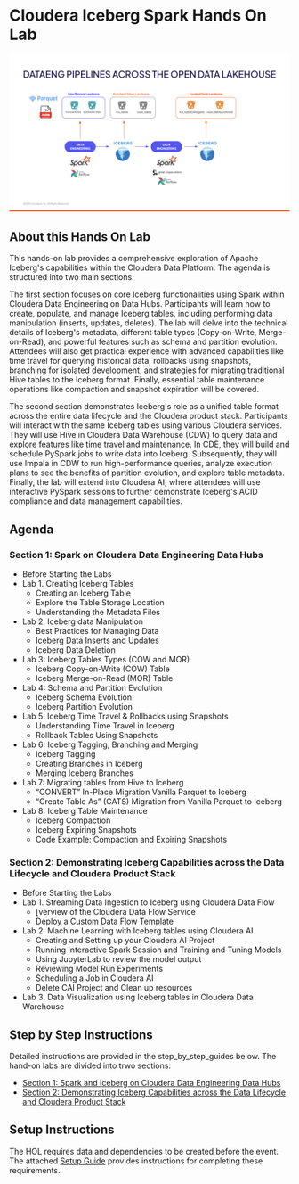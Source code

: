 # Cloudera Iceberg Spark Hands On Lab

![alt text](/img/new-ref-arch.png)

## About this Hands On Lab

This hands-on lab provides a comprehensive exploration of Apache Iceberg's capabilities within the Cloudera Data Platform. The agenda is structured into two main sections.

The first section focuses on core Iceberg functionalities using Spark within Cloudera Data Engineering on Data Hubs. Participants will learn how to create, populate, and manage Iceberg tables, including performing data manipulation (inserts, updates, deletes). The lab will delve into the technical details of Iceberg's metadata, different table types (Copy-on-Write, Merge-on-Read), and powerful features such as schema and partition evolution. Attendees will also get practical experience with advanced capabilities like time travel for querying historical data, rollbacks using snapshots, branching for isolated development, and strategies for migrating traditional Hive tables to the Iceberg format. Finally, essential table maintenance operations like compaction and snapshot expiration will be covered.

The second section demonstrates Iceberg's role as a unified table format across the entire data lifecycle and the Cloudera product stack. Participants will interact with the same Iceberg tables using various Cloudera services. They will use Hive in Cloudera Data Warehouse (CDW) to query data and explore features like time travel and maintenance. In CDE, they will build and schedule PySpark jobs to write data into Iceberg. Subsequently, they will use Impala in CDW to run high-performance queries, analyze execution plans to see the benefits of partition evolution, and explore table metadata. Finally, the lab will extend into Cloudera AI, where attendees will use interactive PySpark sessions to further demonstrate Iceberg's ACID compliance and data management capabilities.

## Agenda

### Section 1: Spark on Cloudera Data Engineering Data Hubs
* Before Starting the Labs
* Lab 1. Creating Iceberg Tables
  * Creating an Iceberg Table
  * Explore the Table Storage Location
  * Understanding the Metadata Files
* Lab 2. Iceberg data Manipulation
  * Best Practices for Managing Data
  * Iceberg Data Inserts and Updates
  * Iceberg Data Deletion
* Lab 3: Iceberg Tables Types (COW and MOR)
  * Iceberg Copy-on-Write (COW) Table
  * Iceberg Merge-on-Read (MOR) Table
* Lab 4: Schema and Partition Evolution
  * Iceberg Schema Evolution
  * Iceberg Partition Evolution
* Lab 5: Iceberg Time Travel & Rollbacks using Snapshots
  * Understanding Time Travel in Iceberg
  * Rollback Tables Using Snapshots
* Lab 6: Iceberg Tagging, Branching and Merging
  * Iceberg Tagging
  * Creating Branches in Iceberg
  * Merging Iceberg Branches
* Lab 7: Migrating tables from Hive to Iceberg
  * “CONVERT” In-Place Migration Vanilla Parquet to Iceberg
  * “Create Table As” (CATS) Migration from Vanilla Parquet to Iceberg
* Lab 8: Iceberg Table Maintenance
  * Iceberg Compaction
  * Iceberg Expiring Snapshots
  * Code Example: Compaction and Expiring Snapshots
      
### Section 2: Demonstrating Iceberg Capabilities across the Data Lifecycle and Cloudera Product Stack
* Before Starting the Labs
* Lab 1. Streaming Data Ingestion to Iceberg using Cloudera Data Flow
  * [verview of the Cloudera Data Flow Service
  * Deploy a Custom Data Flow Template
* Lab 2. Machine Learning with Iceberg tables using Cloudera AI
  * Creating and Setting up your Cloudera AI Project
  * Running Interactive Spark Session and Training and Tuning Models
  * Using JupyterLab to review the model output
  * Reviewing Model Run Experiments
  * Scheduling a Job in Cloudera AI
  * Delete CAI Project and Clean up resources
* Lab 3. Data Visualization using Iceberg tables in Cloudera Data Warehouse

## Step by Step Instructions

Detailed instructions are provided in the step_by_step_guides below. The hand-on labs are divided into trwo sections:

* [Section 1: Spark and Iceberg on Cloudera Data Engineering Data Hubs](#section-1-spark-and-iceberg-on-cloudera-data-engineering-data-hubs)
* [Section 2: Demonstrating Iceberg Capabilities across the Data Lifecycle and Cloudera Product Stack](#section-2-demonstrating-iceberg-capabilities-across-the-data-lifecycle-and-cloudera-product-stack)

## Setup Instructions

The HOL requires data and dependencies to be created before the event. The attached [Setup Guide](https://github.com/richard-vh/iceberg-spark-hol/blob/main/setup/README.md) provides instructions for completing these requirements.

